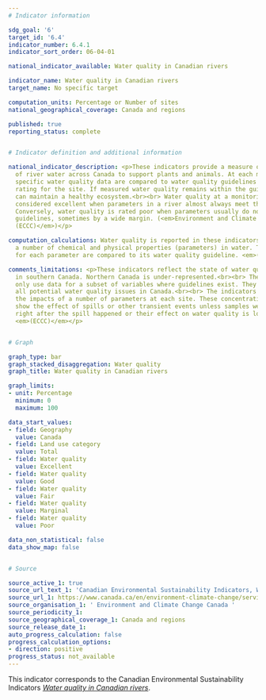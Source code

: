 ```yaml
---
# Indicator information

sdg_goal: '6'
target_id: '6.4'
indicator_number: 6.4.1
indicator_sort_order: 06-04-01

national_indicator_available: Water quality in Canadian rivers

indicator_name: Water quality in Canadian rivers
target_name: No specific target

computation_units: Percentage or Number of sites
national_geographical_coverage: Canada and regions

published: true
reporting_status: complete


# Indicator definition and additional information

national_indicator_description: <p>These indicators provide a measure of the ability
  of river water across Canada to support plants and animals. At each monitoring site,
  specific water quality data are compared to water quality guidelines to create a
  rating for the site. If measured water quality remains within the guidelines, it
  can maintain a healthy ecosystem.<br><br> Water quality at a monitoring site is
  considered excellent when parameters in a river almost always meet their guidelines.
  Conversely, water quality is rated poor when parameters usually do not meet their
  guidelines, sometimes by a wide margin. (<em>Environment and Climate Change Canada
  (ECCC)</em>)</p>

computation_calculations: Water quality is reported in these indicators by measuring
  a number of chemical and physical properties (parameters) in water. The results
  for each parameter are compared to its water quality guideline. <em>(ECCC)</em>

comments_limitations: <p>These indicators reflect the state of water quality in rivers
  in southern Canada. Northern Canada is under-represented.<br><br> The indicators
  only use data for a subset of variables where guidelines exist. They do not cover
  all potential water quality issues in Canada.<br><br> The indicators are based on
  the impacts of a number of parameters at each site. These concentrations do not
  show the effect of spills or other transient events unless samples were collected
  right after the spill happened or their effect on water quality is long-lasting.
  <em>(ECCC)</em></p>


# Graph

graph_type: bar
graph_stacked_disaggregation: Water quality
graph_title: Water quality in Canadian rivers

graph_limits:
- unit: Percentage
  minimum: 0
  maximum: 100

data_start_values:
- field: Geography
  value: Canada
- field: Land use category
  value: Total
- field: Water quality
  value: Excellent
- field: Water quality
  value: Good
- field: Water quality
  value: Fair
- field: Water quality
  value: Marginal
- field: Water quality
  value: Poor

data_non_statistical: false
data_show_map: false


# Source

source_active_1: true
source_url_text_1: 'Canadian Environmental Sustainability Indicators, Water quality in Canadian rivers'
source_url_1: https://www.canada.ca/en/environment-climate-change/services/environmental-indicators/water-quality-canadian-rivers.html
source_organisation_1: ' Environment and Climate Change Canada '
source_periodicity_1:
source_geographical_coverage_1: Canada and regions
source_release_date_1:
auto_progress_calculation: false
progress_calculation_options:
- direction: positive
progress_status: not_available
---
```

This indicator corresponds to the Canadian Environmental Sustainability Indicators <a href="https://www.canada.ca/en/environment-climate-change/services/environmental-indicators/water-quality-canadian-rivers.html"> <em>Water quality in Canadian rivers</em></a>.
